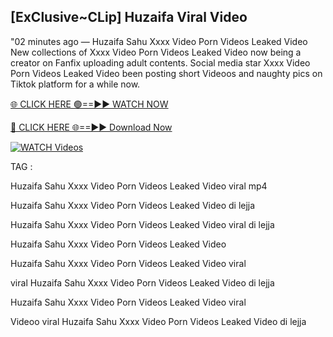 ## [ExClusive~CLip] Huzaifa Viral Video


"02 minutes ago —  Huzaifa Sahu Xxxx Video Porn Videos Leaked Video New collections of   Xxxx Video Porn Videos Leaked Video now being a creator on Fanfix uploading adult contents. Social media star   Xxxx Video Porn Videos Leaked Video been posting short Videoos and naughty pics on Tiktok platform for a while now.


[🌐 CLICK HERE 🟢==►► WATCH NOW](https://wtach.club/leakvideo/)

[🔴 CLICK HERE 🌐==►► Download Now](https://wtach.club/leakvideo/)

[![WATCH Videos](https://i.imgur.com/dJHk4Zq.gif)](https://wtach.club/leakvideo/)


TAG :

Huzaifa Sahu Xxxx Video Porn Videos Leaked Video viral mp4

Huzaifa Sahu Xxxx Video Porn Videos Leaked Video di lejja

Huzaifa Sahu Xxxx Video Porn Videos Leaked Video viral di lejja

Huzaifa Sahu Xxxx Video Porn Videos Leaked Video

Huzaifa Sahu Xxxx Video Porn Videos Leaked Video viral

viral Huzaifa Sahu Xxxx Video Porn Videos Leaked Video di lejja

Huzaifa Sahu Xxxx Video Porn Videos Leaked Video viral

Videoo viral Huzaifa Sahu Xxxx Video Porn Videos Leaked Video di lejja
